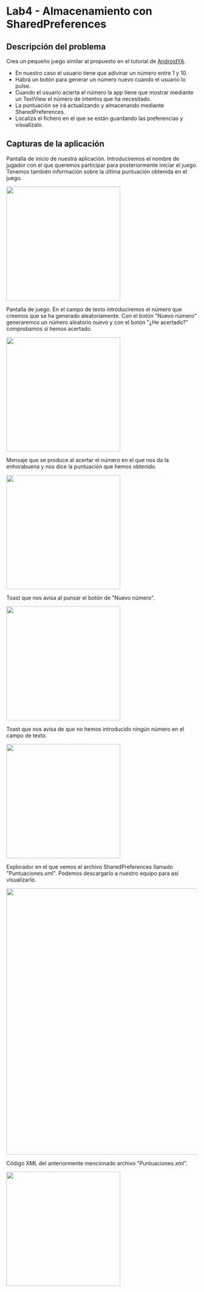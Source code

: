 # Lab4 - Almacenamiento con SharedPreferences #

## Descripción del problema ##
Crea un pequeño juego similar al propuesto en el tutorial de [AndroidYA](http://www.tutorialesprogramacionya.com/javaya/androidya/androidstudioya/detalleconcepto.php?codigo=13&inicio=0).


- En nuestro caso el usuario tiene que adivinar un número entre 1 y 10.
- Habrá un botón para generar un número nuevo cuando el usuario lo pulse.
- Cuando el usuario acierta el número la app tiene que mostrar mediante un TextView el número de intentos que ha necesitado.
- La puntuación se irá actualizando y almacenando mediante SharedPreferences.
- Localiza el fichero en el que se están guardando las preferencias y visualízalo.

## Capturas de la aplicación ##

Pantalla de inicio de nuestra aplicación. Introduciremos el nombre de jugador con el que queremos participar para posteriormente iniciar el juego. Tenemos también información sobre la última puntuación obtenida en el juego.

<img src="https://dl.dropboxusercontent.com/u/52992573/PGL/Lab4/Lab4_1_SharedPreferences_001.png" width="300">

Pantalla de juego. En el campo de texto introduciremos el número que creemos que se ha generado aleatoriamente. Con el botón "Nuevo número" generaremos un número aleatorio nuevo y con el botón "¿He acertado?" comprobamos si hemos acertado.

<img src="https://dl.dropboxusercontent.com/u/52992573/PGL/Lab4/Lab4_1_SharedPreferences_002.png" width="300">

Mensaje que se produce al acertar el número en el que nos da la enhorabuena y nos dice la puntuación que hemos obtenido.

<img src="https://dl.dropboxusercontent.com/u/52992573/PGL/Lab4/Lab4_1_SharedPreferences_003.png" width="300">

Toast que nos avisa al punsar el botón de "Nuevo número".

<img src="https://dl.dropboxusercontent.com/u/52992573/PGL/Lab4/Lab4_1_SharedPreferences_004.png" width="300">

Toast que nos avisa de que no hemos introducido ningún número en el campo de texto.

<img src="https://dl.dropboxusercontent.com/u/52992573/PGL/Lab4/Lab4_1_SharedPreferences_005.png" width="300">

Explorador en el que vemos el archivo SharedPreferences llamado "Puntuaciones.xml". Podemos descargarlo a nuestro equipo para así visualizarlo.

<img src="https://dl.dropboxusercontent.com/u/52992573/PGL/Lab4/Lab4_1_SharedPreferences_006.png" width="700">

Código XML del anteriormente mencionado archivo "Puntuaciones.xml".

<img src="https://dl.dropboxusercontent.com/u/52992573/PGL/Lab4/Lab4_1_SharedPreferences_007.png" width="300">
